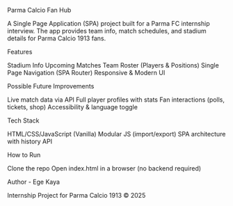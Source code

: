 Parma Calcio Fan Hub

A Single Page Application (SPA) project built for a Parma FC internship interview.
The app provides team info, match schedules, and stadium details for Parma Calcio 1913 fans.

Features

Stadium Info
Upcoming Matches
Team Roster (Players & Positions)
Single Page Navigation (SPA Router)
Responsive & Modern UI

Possible Future Improvements

Live match data via API
Full player profiles with stats
Fan interactions (polls, tickets, shop)
Accessibility & language toggle


Tech Stack

HTML/CSS/JavaScript (Vanilla)
Modular JS (import/export)
SPA architecture with history API

How to Run

Clone the repo
Open index.html in a browser (no backend required)

Author - Ege Kaya 

Internship Project for Parma Calcio 1913 © 2025